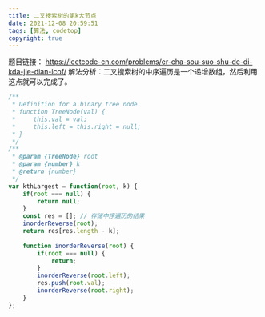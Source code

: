 ```yaml
---
title: 二叉搜索树的第k大节点
date: 2021-12-08 20:59:51
tags: [算法, codetop]
copyright: true
---
```

题目链接：
https://leetcode-cn.com/problems/er-cha-sou-suo-shu-de-di-kda-jie-dian-lcof/
解法分析：二叉搜索树的中序遍历是一个递增数组，然后利用这点就可以完成了。

```js
/**
 * Definition for a binary tree node.
 * function TreeNode(val) {
 *     this.val = val;
 *     this.left = this.right = null;
 * }
 */
/**
 * @param {TreeNode} root
 * @param {number} k
 * @return {number}
 */
var kthLargest = function(root, k) {
    if(root === null) {
        return null;
    }
    const res = []; // 存储中序遍历的结果
    inorderReverse(root);
    return res[res.length - k];
    
    function inorderReverse(root) {
        if(root === null) {
            return;
        }
        inorderReverse(root.left);
        res.push(root.val);
        inorderReverse(root.right);
    }
};
```